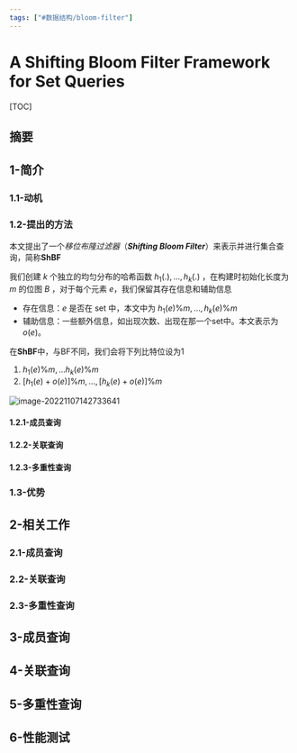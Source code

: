 ```yaml
---
tags: ["#数据结构/bloom-filter"]
---
```

# A Shifting Bloom Filter Framework for Set Queries

[TOC]



## 摘要



## 1-简介



### 1.1-动机



### 1.2-提出的方法

本文提出了一个*移位布隆过滤器*（***Shifting Bloom Filter***）来表示并进行集合查询，简称**ShBF**

我们创建 $k$ 个独立的均匀分布的哈希函数 $h_1(.), \dots, h_k(.)$ ，在构建时初始化长度为 $m$ 的位图 $B$ ，对于每个元素 $e$，我们保留其存在信息和辅助信息

- 存在信息：$e$ 是否在 set 中，本文中为 $h_1(e) \% m, \dots, h_k(e) \% m$ 
- 辅助信息：一些额外信息，如出现次数、出现在那一个set中。本文表示为 $o(e)$。

在**ShBF**中，与BF不同，我们会将下列比特位设为1

1. $h_1(e)\%m, \dots h_k(e)\%m$ 
2. $[h_1(e) + o(e)]\%m, \dots, [h_k(e) + o(e)]\%m$  



![image-20221107142733641](https://pic-1257412153.cos.ap-nanjing.myqcloud.com/images/2022/11/07/image-20221107142733641-245790.png)



#### 1.2.1-成员查询





#### 1.2.2-关联查询





#### 1.2.3-多重性查询





### 1.3-优势





## 2-相关工作



### 2.1-成员查询





### 2.2-关联查询





### 2.3-多重性查询





## 3-成员查询





## 4-关联查询





## 5-多重性查询





## 6-性能测试
